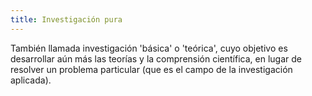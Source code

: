 ```yaml
---
title: Investigación pura
---
```

También llamada investigación 'básica' o 'teórica', cuyo objetivo es desarrollar aún más las teorías y la comprensión científica, en lugar de resolver un problema particular (que es el campo de la investigación aplicada).